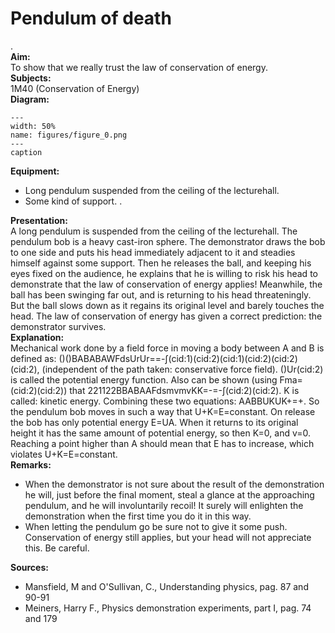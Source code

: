 # Pendulum of death 
 .   
<b> Aim: </b>  
 To show that we really trust the law of conservation of energy.    
<b> Subjects: </b>  
 1M40 (Conservation of Energy)   
<b> Diagram: </b>  
    
```{figure} figures/figure_0.png  
---  
width: 50%  
name: figures/figure_0.png  
---  
caption  
``` 
     
<b> Equipment: </b>  
 
 *  Long pendulum suspended from the ceiling of the lecturehall. 
 *  Some kind of support. .
      
<b> Presentation: </b>  
 A long pendulum is suspended from the ceiling of the lecturehall. The pendulum bob is a heavy cast-iron sphere. The demonstrator draws the bob to one side and puts his head immediately adjacent to it and steadies himself against some support. Then he releases the ball, and keeping his eyes fixed on the audience, he explains that he is willing to risk his head to demonstrate that the law of conservation of energy applies! Meanwhile, the ball has been swinging far out, and is returning to his head threateningly. But the ball slows down as it regains its original level and barely touches the head. The law of conservation of energy has given a correct prediction: the demonstrator survives.    
<b> Explanation: </b>  
 Mechanical work done by a field force in moving a body between A and B is defined as: ()()BABABAWFdsUrUr==-∫(cid:1)(cid:2)(cid:1)(cid:2)(cid:2)(cid:2), (independent of the path taken: conservative force field). ()Ur(cid:2) is called the potential energy function. Also can be shown (using Fma=(cid:2)(cid:2)) that 221122BBABAAFdsmvmvKK=-=-∫(cid:2)(cid:2). K  is called: kinetic energy. Combining these two equations: AABBUKUK+=+. So the pendulum bob moves in such a way that U+K=E=constant. On release the bob has only potential energy E=UA. When it returns to its original height it has the same amount of potential energy, so then K=0, and v=0. Reaching a point higher than A should mean that E has to increase, which violates U+K=E=constant.    
<b> Remarks: </b>  
 
 *  When the demonstrator is not sure about the result of the demonstration he will, just before the final moment, steal a glance at the approaching pendulum, and he will involuntarily recoil! It surely will enlighten the demonstration when the first time you do it in this way. 
 *  When letting the pendulum go be sure not to give it some push. Conservation of energy still applies, but your head will not appreciate this. Be careful.
   
<b> Sources: </b>  
 
 *  Mansfield, M and O'Sullivan, C., Understanding physics, pag. 87 and 90-91 
 *  Meiners, Harry F., Physics demonstration experiments, part I, pag. 74 and 179
  